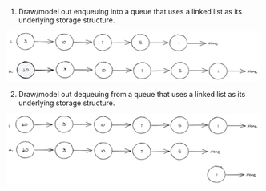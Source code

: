 1. Draw/model out enqueuing into a queue that uses a linked list as its underlying storage structure.

![queues-and-stacks-1.png](./images/queues-and-stacks-1.png)

2. Draw/model out dequeuing from a queue that uses a linked list as its underlying storage structure.

![queues-and-stacks-2.png](./images/queues-and-stacks-2.png)